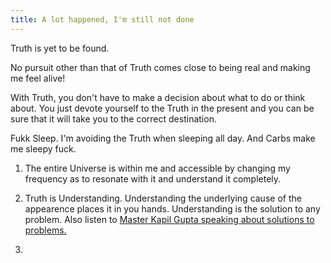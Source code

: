 ```yaml
---
title: A lot happened, I'm still not done
---
```


Truth is yet to be found. 

No pursuit other than that of Truth comes close to being real and making me feel alive! 

With Truth, you don't have to make a decision about what to do or think about. You just devote yourself to the Truth in the present and you can be sure that it will take you to the correct destination. 

Fukk Sleep. I'm avoiding the Truth when sleeping all day. And Carbs make me sleepy fuck. 



1. The entire Universe is within me and accessible by changing my frequency as to resonate with it and understand it completely. 

	

2. Truth is Understanding. Understanding the underlying cause of the appearence places it in you hands. Understanding is the solution to any problem. Also listen to [Master Kapil Gupta speaking about solutions to problems.](https://www.youtube.com/watch?v=sBtuqpNZwio)

	

3. 
